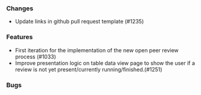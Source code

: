 ### Changes
- Update links in github pull request template (#1235)

### Features
- First iteration for the implementation of the new open peer review process (#1033)
- Improve presentation logic on table data view page to show the user if a review is not yet present/currently running/finished.(#1251)


### Bugs


